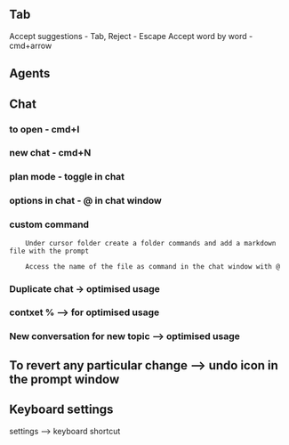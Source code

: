 ## Tab
Accept suggestions - Tab, 
Reject - Escape
Accept word by word - cmd+arrow

## Agents
## Chat
### to open  - cmd+I
### new chat - cmd+N
### plan mode - toggle in chat
### options in chat - @ in chat window
### custom command 
        Under cursor folder create a folder commands and add a markdown file with the prompt

        Access the name of the file as command in the chat window with @
### Duplicate chat -> optimised usage
### contxet % --> for optimised usage
### New conversation for new topic --> optimised usage 
## To revert any particular change --> undo icon in the prompt window


## Keyboard settings
settings --> keyboard shortcut